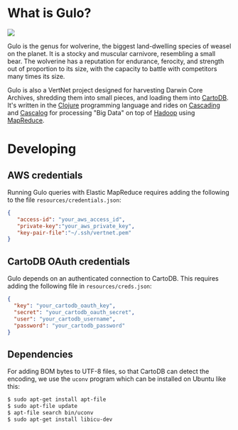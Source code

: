 # What is Gulo?

![](http://3.bp.blogspot.com/-s1vAPdg_zZM/TZ3bnzUZgVI/AAAAAAAACKo/Mk-Tu-Nil74/s1600/animalangry.jpg)

Gulo is the genus for wolverine, the biggest land-dwelling species of weasel on the planet. It is a stocky and muscular carnivore, resembling a small bear. The wolverine has a reputation for endurance, ferocity, and strength out of proportion to its size, with the capacity to battle with competitors many times its size.

Gulo is also a VertNet project designed for harvesting Darwin Core Archives, shredding them into small pieces, and loading them into [CartoDB](http://cartodb.com). It's written in the [Clojure](http://clojure.org) programming language and rides on [Cascading](http://www.cascading.org) and [Cascalog](https://github.com/nathanmarz/cascalog) for processing "Big Data" on top of [Hadoop](http://hadoop.apache.org) using [MapReduce](http://research.google.com/archive/mapreduce.html).

# Developing
## AWS credentials

Running Gulo queries with Elastic MapReduce requires adding the following to the file `resources/credentials.json`:

```json
{
   "access-id": "your_aws_access_id",
   "private-key":"your_aws_private_key",
   "key-pair-file":"~/.ssh/vertnet.pem"
}
```
## CartoDB OAuth credentials

Gulo depends on an authenticated connection to CartoDB. This requires adding the following file in `resources/creds.json`:

```json
{
  "key": "your_cartodb_oauth_key",
  "secret": "your_cartodb_oauth_secret",
  "user": "your_cartodb_username",
  "password": "your_cartodb_password"
}
```

## Dependencies

For adding BOM bytes to UTF-8 files, so that CartoDB can detect the encoding, we use the `uconv` program which can be installed on Ubuntu like this:

```bash
$ sudo apt-get install apt-file
$ sudo apt-file update
$ apt-file search bin/uconv
$ sudo apt-get install libicu-dev
```
